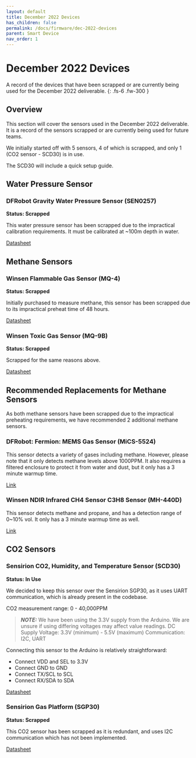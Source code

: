 ```yaml
---
layout: default
title: December 2022 Devices
has_children: false
permalink: /docs/firmware/dec-2022-devices
parent: Smart Device
nav_order: 1
---
```


# December 2022 Devices

A record of the devices that have been scrapped or are currently being used for the December 2022 deliverable.
{: .fs-6 .fw-300 }

## Overview

This section will cover the sensors used in the December 2022 deliverable. It is a record of the sensors scrapped or are currently being used for future teams.

We initially started off with 5 sensors, 4 of which is scrapped, and only 1 (CO2 sensor - SCD30) is in use.

The SCD30 will include a quick setup guide.


## Water Pressure Sensor

### DFRobot Gravity Water Pressure Sensor (SEN0257)

**Status: Scrapped**

This water pressure sensor has been scrapped due to the impractical calibration requirements. It must be calibrated at ~100m depth in water.

[Datasheet](https://wiki.dfrobot.com/Gravity__Water_Pressure_Sensor_SKU__SEN0257)



## Methane Sensors

### Winsen Flammable Gas Sensor (MQ-4)

**Status: Scrapped**

Initially purchased to measure methane, this sensor has been scrapped due to its impractical preheat time of 48 hours.

[Datasheet](https://cdn.sparkfun.com/datasheets/Sensors/Biometric/MQ-4%20Ver1.3%20-%20Manual.pdf)


### Winsen Toxic Gas Sensor (MQ-9B)

**Status: Scrapped**

Scrapped for the same reasons above.

[Datasheet](https://cdn.sparkfun.com/assets/d/f/5/e/2/MQ-9B_Ver1.4__-_Manual.pdf)


## Recommended Replacements for Methane Sensors

As both methane sensors have been scrapped due to the impractical preheating requirements, we have recommended 2 additional methane sensors.

### DFRobot: Fermion: MEMS Gas Sensor (MiCS-5524)

This sensor detects a variety of gases including methane. However, please note that it only detects methane levels above 1000PPM. It also requires a filtered enclosure to protect it from water and dust, but it only has a 3 minute warmup time.

[Link](https://www.dfrobot.com/product-2419.html)


### Winsen NDIR Infrared CH4 Sensor C3H8 Sensor (MH-440D)

This sensor detects methane and propane, and has a detection range of 0~10% vol. It only has a 3 minute warmup time as well.

[Link](https://shop.winsen-sensor.com/products/mh-440d-ndir-infrared-ch4-sensor-c3h8-sensor?variant=42124558860480)



## CO2 Sensors

### Sensirion CO2, Humidity, and Temperature Sensor (SCD30)

**Status: In Use**

We decided to keep this sensor over the Sensirion SGP30, as it uses UART communication, which is already present in the codebase.

CO2 measurement range: 0 - 40,000PPM
> **_NOTE:_** We have been using the 3.3V supply from the Arduino. We are unsure if using differing voltages may affect value readings.
DC Supply Voltage: 3.3V (minimum) - 5.5V (maximum)
Communication: I2C, UART

Connecting this sensor to the Arduino is relatively straightforward:
- Connect VDD and SEL to 3.3V
- Connect GND to GND
- Connect TX/SCL to SCL
- Connect RX/SDA to SDA

[Datasheet](https://sensirion.com/media/documents/4EAF6AF8/61652C3C/Sensirion_CO2_Sensors_SCD30_Datasheet.pdf)


### Sensirion Gas Platform (SGP30)

**Status: Scrapped**

This CO2 sensor has been scrapped as it is redundant, and uses I2C communication which has not been implemented.

[Datasheet](https://files.seeedstudio.com/wiki/Grove-VOC_and_eCO2_Gas_Sensor-SGP30/res/Sensirion_Gas_Sensors_SGP30_Datasheet_EN.pdf)
